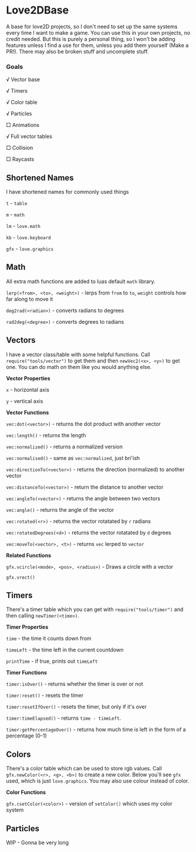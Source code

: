# Love2DBase
A base for love2D projects, so I don't need to set up the same systems every time I want to make a game. You can use this in your own projects, no credit needed. But this is purely a personal thing, so I won't be adding features unless I find a use for them, unless you add them yourself (Make a PR!). There may also be broken stuff and uncomplete stuff.

### Goals
√ Vector base

√ Timers

√ Color table

√ Particles

□ Animations

√ Full vector tables

□ Collision

□ Raycasts

## Shortened Names
I have shortened names for commonly used things

`t` - `table`

`m` - `math`

`lm` - `love.math`

`kb` - `love.keyboard`

`gfx` - `love.graphics`

## Math

All extra math functions are added to luas default `math` library.

`lerp(<from>, <to>, <weight>)` - lerps from `from` to `to`, `weight` controls how far along to move it

`deg2rad(<radian>)` - converts radians to degrees

`rad2deg(<degree>)` - converts degrees to radians


## Vectors
I have a vector class/table with some helpful functions. Call `require("tools/vector")` to get them and then `newVec2(<x>, <y>)` to get one. You can do math on them like you would anything else.

**Vector Properties**

`x` - horizontal axis

`y` - vertical axis

**Vector Functions**

`vec:dot(<vector>)` - returns the dot product with another vector

`vec:length()` - returns the length

`vec:normalized()` - returns a normalized version

`vec:normalised()` - same as `vec:normalized`, just bri'ish

`vec:directionTo(<vector>)` - returns the direction (normalized) to another vector

`vec:distanceTo(<vector>)` - return the distance to another vector

`vec:angleTo(<vector>)` - returns the angle between two vectors

`vec:angle()` - returns the angle of the vector

`vec:rotated(<r>)` - returns the vector rotatated by `r` radians

`vec:rotatedDegrees(<d>)` - returns the vector rotatated by `d` degrees

`vec:moveTo(<vector>, <t>)` - returns `vec` lerped to `vector`


**Related Functions**

`gfx.vcircle(<mode>, <pos>, <radius>)` - Draws a circle with a vector

`gfx.vrect()`

## Timers
There's a timer table which you can get with `require("tools/timer")` and then calling `newTimer(<time>)`.

**Timer Properties**

`time` - the time it counts down from

`timeLeft` - the time left in the current countdown

`printTime` - if true, prints out `timeLeft`

**Timer Functions**

`timer:isOver()` - returns whether the timer is over or not

`timer:reset()` - resets the timer

`timer:resetIfOver()` - resets the timer, but only if it's over

`timer:timeElapsed()` - returns `time - timeLeft`.

`timer:getPercentageOver()` - returns how much time is left in the form of a percentage (0-1)

## Colors
There's a color table which can be used to store rgb values. Call `gfx.newColor(<r>, <g>, <b>)`
to create a new color. Below you'll see `gfx` used, which is just `love.graphics`. You may also
use colour instead of color.

**Color Functions**

`gfx.csetColor(<color>)` - version of `setColor()` which uses my color system

## Particles
WIP - Gonna be very long
